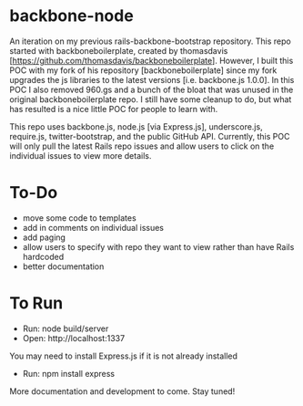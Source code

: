 backbone-node
=============

An iteration on my previous rails-backbone-bootstrap repository. This repo started with backboneboilerplate, created
by thomasdavis [https://github.com/thomasdavis/backboneboilerplate]. However, I built this POC with my fork of his
repository [backboneboilerplate] since my fork upgrades the js libraries to the latest versions [i.e. backbone.js
1.0.0]. In this POC I also removed 960.gs and a bunch of the bloat that was unused in the original backboneboilerplate
repo. I still have some cleanup to do, but what has resulted is a nice little POC for people to learn with.

This repo uses backbone.js, node.js [via Express.js], underscore.js, require.js, twitter-bootstrap, and the public
GitHub API. Currently, this POC will only pull the latest Rails repo issues and allow users to click on the individual
issues to view more details.

To-Do
=============
 - move some code to templates
 - add in comments on individual issues
 - add paging
 - allow users to specify with repo they want to view rather than have Rails hardcoded
 - better documentation


To Run
=============
 - Run: node build/server
 - Open: http://localhost:1337

 You may need to install Express.js if it is not already installed
 - Run: npm install express




More documentation and development to come. Stay tuned!